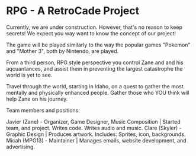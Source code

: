 # RPG - A RetroCade Project
Currently, we are under construction. However, that's no reason to keep secrets! We expect you way want to know the concept of our project!

 
The game will be played similarly to the way the popular games "Pokemon" and "Mother 3", both by Nintendo, are played.

From a third person, RPG style perspective you control Zane and and his aqcuantances, and assist them in preventing the largest catastrophe the world is yet to see.

Travel through the world, starting in Idaho, on a quest to gather the most mentally and physically enhanced people. Gather those who YOU think will help Zane on his journey.

Team members and positions:

Javier (Zane) - Organizer, Game Designer, Music Composition | Started team, and project. Writes code. Writes audio and music.
Clare (Skyler) - Graphic Design | Produces artwork. Includes: Sprites, icon, backgrounds.
Micah (MPG13) - Maintainer | Manages emails, website development, and advertising.
